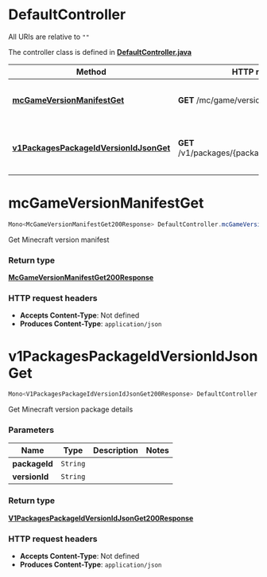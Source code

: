 # DefaultController

All URIs are relative to `""`

The controller class is defined in **[DefaultController.java](../../src/main/java/org/openapitools/controller/DefaultController.java)**

Method | HTTP request | Description
------------- | ------------- | -------------
[**mcGameVersionManifestGet**](#mcGameVersionManifestGet) | **GET** /mc/game/version_manifest | Get Minecraft version manifest
[**v1PackagesPackageIdVersionIdJsonGet**](#v1PackagesPackageIdVersionIdJsonGet) | **GET** /v1/packages/{packageId}/{versionId}.json | Get Minecraft version package details

<a id="mcGameVersionManifestGet"></a>
# **mcGameVersionManifestGet**
```java
Mono<McGameVersionManifestGet200Response> DefaultController.mcGameVersionManifestGet()
```

Get Minecraft version manifest


### Return type
[**McGameVersionManifestGet200Response**](../../docs/models/McGameVersionManifestGet200Response.md)


### HTTP request headers
 - **Accepts Content-Type**: Not defined
 - **Produces Content-Type**: `application/json`

<a id="v1PackagesPackageIdVersionIdJsonGet"></a>
# **v1PackagesPackageIdVersionIdJsonGet**
```java
Mono<V1PackagesPackageIdVersionIdJsonGet200Response> DefaultController.v1PackagesPackageIdVersionIdJsonGet(packageIdversionId)
```

Get Minecraft version package details

### Parameters
Name | Type | Description  | Notes
------------- | ------------- | ------------- | -------------
**packageId** | `String` |  |
**versionId** | `String` |  |

### Return type
[**V1PackagesPackageIdVersionIdJsonGet200Response**](../../docs/models/V1PackagesPackageIdVersionIdJsonGet200Response.md)


### HTTP request headers
 - **Accepts Content-Type**: Not defined
 - **Produces Content-Type**: `application/json`

